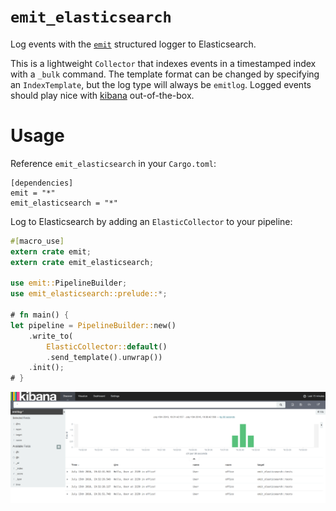 # `emit_elasticsearch`

Log events with the [`emit`](http://emit-rs.github.io/emit/emit/index.html) structured logger to Elasticsearch.

This is a lightweight `Collector` that indexes events in a timestamped index with a `_bulk` command.
The template format can be changed by specifying an `IndexTemplate`, but the log type will always
be `emitlog`.
Logged events should play nice with [kibana](http://elastic.co) out-of-the-box.

# Usage

Reference `emit_elasticsearch` in your `Cargo.toml`:

```
[dependencies]
emit = "*"
emit_elasticsearch = "*"
```

Log to Elasticsearch by adding an `ElasticCollector` to your pipeline:

```rust
#[macro_use]
extern crate emit;
extern crate emit_elasticsearch;

use emit::PipelineBuilder;
use emit_elasticsearch::prelude::*;

# fn main() {
let pipeline = PipelineBuilder::new()
    .write_to(
        ElasticCollector::default()
        .send_template().unwrap())
    .init();
# }
```

![Event in es](https://github.com/KodrAus/emit_elasticsearch/blob/master/assets/event_in_es.png)